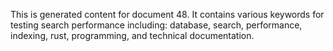 This is generated content for document 48. It contains various keywords for testing search performance including: database, search, performance, indexing, rust, programming, and technical documentation.